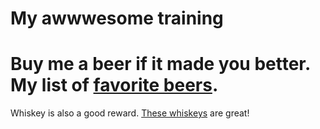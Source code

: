 # My awwwesome training
Buy me a beer if it made you better.
My list of [favorite beers](beers.md).
=======
Whiskey is also a good reward.
[These whiskeys](whiskeys.md) are great!
